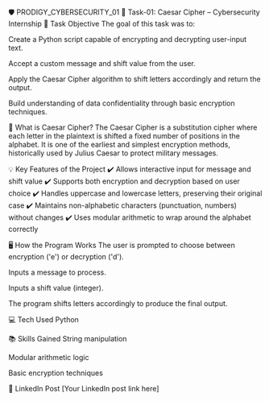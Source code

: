🛡️ PRODIGY_CYBERSECURITY_01
🔐 Task-01: Caesar Cipher – Cybersecurity Internship
📌 Task Objective
The goal of this task was to:

Create a Python script capable of encrypting and decrypting user-input text.

Accept a custom message and shift value from the user.

Apply the Caesar Cipher algorithm to shift letters accordingly and return the output.

Build understanding of data confidentiality through basic encryption techniques.

🧠 What is Caesar Cipher?
The Caesar Cipher is a substitution cipher where each letter in the plaintext is shifted a fixed number of positions in the alphabet.
It is one of the earliest and simplest encryption methods, historically used by Julius Caesar to protect military messages.

💡 Key Features of the Project
✔️ Allows interactive input for message and shift value
✔️ Supports both encryption and decryption based on user choice
✔️ Handles uppercase and lowercase letters, preserving their original case
✔️ Maintains non-alphabetic characters (punctuation, numbers) without changes
✔️ Uses modular arithmetic to wrap around the alphabet correctly

🖥️ How the Program Works
The user is prompted to choose between encryption ('e') or decryption ('d').

Inputs a message to process.

Inputs a shift value (integer).

The program shifts letters accordingly to produce the final output.

💻 Tech Used
Python

📚 Skills Gained
String manipulation

Modular arithmetic logic

Basic encryption techniques

🔗 LinkedIn Post
[Your LinkedIn post link here]
